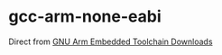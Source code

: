 # gcc-arm-none-eabi

Direct from [GNU Arm Embedded Toolchain Downloads](https://developer.arm.com/tools-and-software/open-source-software/developer-tools/gnu-toolchain/gnu-rm/downloads)
